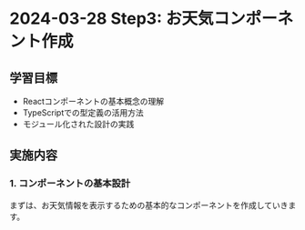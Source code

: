 # 2024-03-28 Step3: お天気コンポーネント作成

## 学習目標
- Reactコンポーネントの基本概念の理解
- TypeScriptでの型定義の活用方法
- モジュール化された設計の実践

## 実施内容

### 1. コンポーネントの基本設計
まずは、お天気情報を表示するための基本的なコンポーネントを作成していきます。 